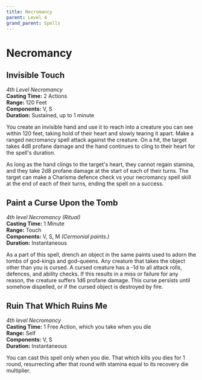 ```yaml
---
title: Necromancy
parent: Level 4
grand_parent: Spells
---
```


# Necromancy

## Invisible Touch
*4th Level Necromancy*<br>
**Casting Time:** 2 Actions<br>
**Range:** 120 Feet<br>
**Components:** V, S<br>
**Duration:** Sustained, up to 1 minute

You create an invisible hand and use it to reach into a creature you can see within 120 feet, taking hold of their heart and slowly tearing it apart. Make a ranged necromancy spell attack against the creature. On a hit, the target takes 4d8 profane damage and the hand continues to cling to their heart for the spell's duration.

As long as the hand clings to the target's heart, they cannot regain stamina, and they take 2d8 profane damage at the start of each of their turns. The target can make a Charisma defence check vs your necromancy spell skill at the end of each of their turns, ending the spell on a success.

## Paint a Curse Upon the Tomb
*4th level Necromancy (Ritual)*<br>
**Casting Time:** 1 Minute<br>
**Range:** Touch<br>
**Components:** V, S, M *(Cermonial paints.)*<br>
**Duration:** Instantaneous

As a part of this spell, drench an object in the same paints used to adorn the tombs of god-kings and god-queens. Any creature that takes the object other than you is cursed. A cursed creature has a -1d to all attack rolls, defences, and ability checks. If this results in a miss or failure for any reason, the creature suffers 1d6 profane damage. This curse persists until somehow dispelled, or if the cursed object is destroyed by fire.

## Ruin That Which Ruins Me
*4th level Necromancy*<br>
**Casting Time:** 1 Free Action, which you take when you die<br>
**Range:** Self<br>
**Components:** V, S<br>
**Duration:** Instantaneous

You can cast this spell only when you die. That which kills you dies for 1 round, resurrecting after that round with stamina equal to its recovery die multiplier.

